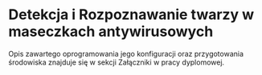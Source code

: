 # Detekcja i Rozpoznawanie twarzy w maseczkach antywirusowych

Opis zawartego oprogramowania jego konfiguracji oraz przygotowania środowiska znajduje się w sekcji Załączniki w pracy dyplomowej.
